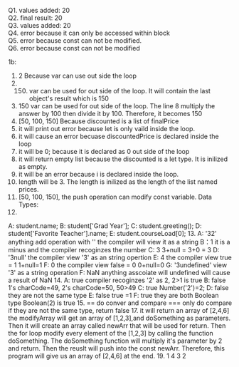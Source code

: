 Q1. values added: 20  
Q2. final result: 20  
Q3. values added: 20  
Q4. error because it can only be accessed within block  
Q5. error because const can not be modified.  
Q6. error because const can not be modified  


1b:   





1. 2 Because var can use out side the loop
2. 150. var can be used for out side of the loop. It will contain the last object's result which is 150
3. 150 var can be used for out side of the loop. The line 8 multiply the answer by 100 then divide it by 100. Therefore, it becomes 150
4. [50, 100, 150] Because discounted is a list of finalPrice
5. it will print out error because let is only vaild inside the loop. 
6. it will cause an error becuase discountedPrice is declared inside the loop
7. it will be 0; because it is declared as 0 out side of the loop
8. it will return empty list because the discounted is a let type. It is inilized as empty.
9. it will be an error because i is declared inside the loop. 
10. length will be 3. The length is inilized as the length of the list named prices.
11. [50, 100, 150], the push operation can modify const variable. 
Data Types: 
12. 
A: student.name;
B: student['Grad Year'];
C: student.greeting();
D: student['Favorite Teacher'].name;
E: student.courseLoad[0];
13. A: '32' anything add operation with '' the compiler will view it as a string
    B：1 it is a minus and the compiler recoginzes the number
    C: 3 3+null = 3+0 = 3
    D: '3null' the compiler view '3' as an string opertion
    E: 4 the compiler view true = 1 1+null=1
    F: 0 the compiler view false = 0 0+null=0
    G: '3undefined' view '3' as a string operation
    F: NaN anything asscoiate will undefined will cause a result of NaN
14. A: true compiler recoginzes '2' as 2, 2>1 is true
    B: false 1's charCode=49, 2's charCode=50, 50>49
    C: true Number('2')=2;
    D: false they are not the same type 
    E: false true =1 
    F: true they are both Boolean type Boolean(2) is true
15. == do conver and compare
    === only do compare if they are not the same type, return false
17. it will return an array of [2,4,6]
    the modifyArray will get an array of [1,2,3],and doSomething as parameters. Then it will create an array called newArr that will be used for return. Then the for loop modify every element of the [1,2,3] by calling the function doSomething. The doSomething function will multiply it's parameter by 2 and return. Then the reuslt will push into the const newArr. Therefore, this program will give us an array of [2,4,6] at the end. 
19. 1
    4
    3
    2
